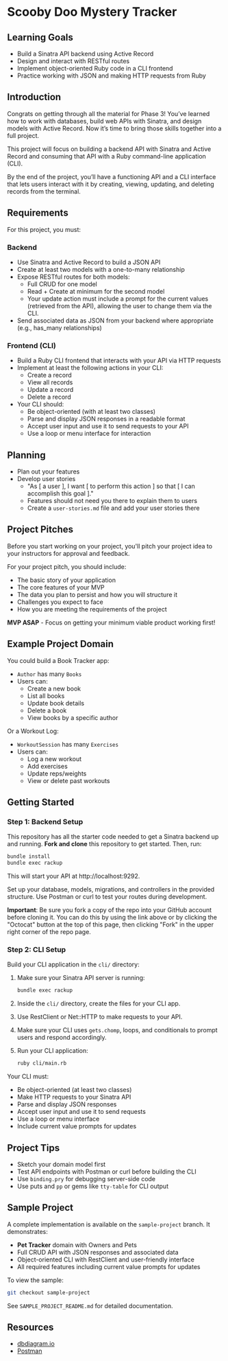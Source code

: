 # Scooby Doo Mystery Tracker

## Learning Goals

- Build a Sinatra API backend using Active Record
- Design and interact with RESTful routes
- Implement object-oriented Ruby code in a CLI frontend
- Practice working with JSON and making HTTP requests from Ruby

## Introduction

Congrats on getting through all the material for Phase 3! You’ve learned how to work with databases, build web APIs with Sinatra, and design models with Active Record. Now it’s time to bring those skills together into a full project.

This project will focus on building a backend API with Sinatra and Active Record and consuming that API with a Ruby command-line application (CLI).

By the end of the project, you’ll have a functioning API and a CLI interface that lets users interact with it by creating, viewing, updating, and deleting records from the terminal.

## Requirements

For this project, you must:

### Backend

- Use Sinatra and Active Record to build a JSON API
- Create at least two models with a one-to-many relationship
- Expose RESTful routes for both models:
  - Full CRUD for one model
  - Read + Create at minimum for the second model
  - Your update action must include a prompt for the current values (retrieved from the API), allowing the user to change them via the CLI.
- Send associated data as JSON from your backend where appropriate (e.g., has_many relationships)

### Frontend (CLI)

- Build a Ruby CLI frontend that interacts with your API via HTTP requests
- Implement at least the following actions in your CLI:
  - Create a record
  - View all records
  - Update a record
  - Delete a record
- Your CLI should:
  - Be object-oriented (with at least two classes)
  - Parse and display JSON responses in a readable format
  - Accept user input and use it to send requests to your API
  - Use a loop or menu interface for interaction

## Planning

- Plan out your features
- Develop user stories
  - "As [ a user ], I want [ to perform this action ] so that [ I can accomplish this goal ]."
  - Features should not need you there to explain them to users
  - Create a `user-stories.md` file and add your user stories there

## Project Pitches

Before you start working on your project, you'll pitch your project idea to your instructors for approval and feedback.

For your project pitch, you should include:

- The basic story of your application
- The core features of your MVP
- The data you plan to persist and how you will structure it
- Challenges you expect to face
- How you are meeting the requirements of the project

**MVP ASAP** - Focus on getting your minimum viable product working first!

## Example Project Domain

You could build a Book Tracker app:

- `Author` has many `Books`
- Users can:
  - Create a new book
  - List all books
  - Update book details
  - Delete a book
  - View books by a specific author

Or a Workout Log:

- `WorkoutSession` has many `Exercises`
- Users can:
  - Log a new workout
  - Add exercises
  - Update reps/weights
  - View or delete past workouts

## Getting Started

### Step 1: Backend Setup

This repository has all the starter code needed to get a Sinatra backend up and
running. **Fork and clone** this repository to get started. Then, run:

```bash
bundle install
bundle exec rackup
```

This will start your API at http://localhost:9292.

Set up your database, models, migrations, and controllers in the provided structure. Use Postman or curl to test your routes during development.

**Important**: Be sure you fork a copy of the repo into your GitHub account
before cloning it. You can do this by using the link above or by clicking the
"Octocat" button at the top of this page, then clicking "Fork" in the upper
right corner of the repo page.

### Step 2: CLI Setup

Build your CLI application in the `cli/` directory:

1. Make sure your Sinatra API server is running:

   ```bash
   bundle exec rackup
   ```

2. Inside the `cli/` directory, create the files for your CLI app.

3. Use RestClient or Net::HTTP to make requests to your API.

4. Make sure your CLI uses `gets.chomp`, loops, and conditionals to prompt users and respond accordingly.

5. Run your CLI application:
   ```bash
   ruby cli/main.rb
   ```

Your CLI must:

- Be object-oriented (at least two classes)
- Make HTTP requests to your Sinatra API
- Parse and display JSON responses
- Accept user input and use it to send requests
- Use a loop or menu interface
- Include current value prompts for updates

## Project Tips

- Sketch your domain model first
- Test API endpoints with Postman or curl before building the CLI
- Use `binding.pry` for debugging server-side code
- Use puts and `pp` or gems like `tty-table` for CLI output

## Sample Project

A complete implementation is available on the `sample-project` branch. It demonstrates:

- **Pet Tracker** domain with Owners and Pets
- Full CRUD API with JSON responses and associated data
- Object-oriented CLI with RestClient and user-friendly interface
- All required features including current value prompts for updates

To view the sample:

```bash
git checkout sample-project
```

See `SAMPLE_PROJECT_README.md` for detailed documentation.

## Resources

- [dbdiagram.io][]
- [Postman][postman download]

[dbdiagram.io]: https://dbdiagram.io/
[postman download]: https://www.postman.com/downloads/
